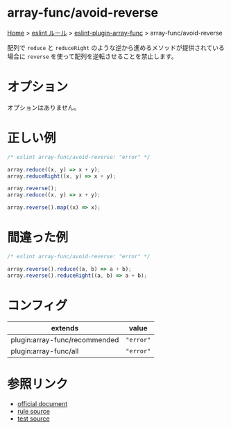 # array-func/avoid-reverse

[Home](../../../index.md) >
[eslint ルール](../../index.md) >
[eslint-plugin-array-func](../array-func.md) >
array-func/avoid-reverse

配列で `reduce` と `reduceRight` のような逆から進めるメソッドが提供されている場合に `reverse` を使って配列を逆転させることを禁止します。

# オプション

オプションはありません。

# 正しい例

```javascript
/* eslint array-func/avoid-reverse: "error" */

array.reduce((x, y) => x + y);
array.reduceRight((x, y) => x + y);

array.reverse();
array.reduce((x, y) => x + y);

array.reverse().map((x) => x);
```

# 間違った例

```javascript
/* eslint array-func/avoid-reverse: "error" */

array.reverse().reduce((a, b) => a + b);
array.reverse().reduceRight((a, b) => a + b);
```

# コンフィグ

| extends                       | value     |
| ----------------------------- | --------- |
| plugin:array-func/recommended | `"error"` |
| plugin:array-func/all         | `"error"` |

# 参照リンク

- [official document](https://github.com/freaktechnik/eslint-plugin-array-func#avoid-reverse)
- [rule source](https://github.com/freaktechnik/eslint-plugin-array-func/blob/main/rules/avoid-reverse.js)
- [test source](https://github.com/freaktechnik/eslint-plugin-array-func/blob/main/test/rules/avoid-reverse.mjs)
